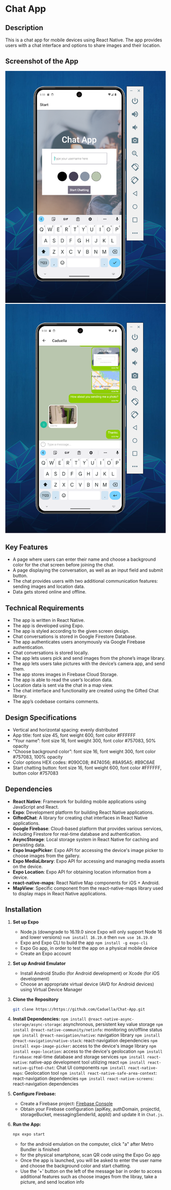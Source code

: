 # Chat App

## Description
This is a chat app for mobile devices using React Native. The app provides users with a chat interface and options to share images and their location.

## Screenshot of the App
![App Start Window](App_Start_Window.png)
![App showing image uploads and location](Image_Upload_and_Location.png)

## Key Features
* A page where users can enter their name and choose a background color for the chat screen before joining the chat.
* A page displaying the conversation, as well as an input field and submit button.
* The chat provides users with two additional communication features: sending images and location data.
* Data gets stored online and offline.

## Technical Requirements
* The app is written in React Native.
* The app is developed using Expo.
* The app is styled according to the given screen design.
* Chat conversations is stored in Google Firestore Database.
* The app authenticates users anonymously via Google Firebase authentication.
* Chat conversations is stored locally.
* The app lets users pick and send images from the phone’s image library.
* The app lets users take pictures with the device’s camera app, and send them.
* The app stores images in Firebase Cloud Storage.
* The app is able to read the user’s location data.
* Location data is sent via the chat in a map view.
* The chat interface and functionality are created using the Gifted Chat library.
* The app’s codebase contains comments.

## Design Specifications
* Vertical and horizontal spacing: evenly distributed
* App title: font size 45, font weight 600, font color #FFFFFF
* “Your name”: font size 16, font weight 300, font color #757083, 50% opacity
* “Choose background color”: font size 16, font weight 300, font color #757083, 100% opacity
* Color options HEX codes: #090C08; #474056; #8A95A5; #B9C6AE
* Start chatting button: font size 16, font weight 600, font color #FFFFFF, button color #757083

## Dependencies 
* **React Native**: Framework for building mobile applications using JavaScript and React.
* **Expo**: Development platform for building React Native applications.
* **GiftedChat**: A library for creating chat interfaces in React Native applications.
* **Google Firebase**: Cloud-based platform that provides various services, including Firestore for real-time database and authentication.
* **AsyncStorage**: Local storage system in React Native for caching and persisting data.
* **Expo ImagePicker**: Expo API for accessing the device's image picker to choose images from the gallery.
* **Expo MediaLibrary**: Expo API for accessing and managing media assets on the device.
* **Expo Location**: Expo API for obtaining location information from a device.
* **react-native-maps**: React Native Map components for iOS + Android.
* **MapView**: Specific component from the react-native-maps library used to display maps in React Native applications.

## Installation

1. **Set up Expo**
   * Node.js (downgrade to 16.19.0 since Expo will only support Node 16 and lower versions)
      ```nvm install 16.19.0``` then ```nvm use 16.19.0```
   * Expo and Expo CLI to build the app   ```npm install -g expo-cli```
   * Expo Go app, in order to test the app on a physical mobile device
   * Create an Expo account

2. **Set up Android Emulator**
   * Install Android Studio (for Android development) or Xcode (for iOS development)
   * Choose an appropriate virtual device (AVD for Android devices) using Virtual Device Manager

3. **Clone the Repository**

   ```bash
   git clone https://https://github.com/Caduella/Chat-App.git
   ```

4. **Install Dependencies:**
   ```npm install @react-native-async-storage/async-storage```: asynchronous, persistent key value storage
   ```npm install @react-native-community/netinfo```: monitoring on/offline status
   ```npm install @react-navigation/native```: navigation library
   ```npm install @react-navigation/native-stack```: react-navigation dependencies
   ```npm install expo-image-picker```: access to the device's image library
   ```npm install expo-location```: access to the device's geolocation
   ```npm install firebase```: real-time database and storage services
   ```npm install react-native```: native-app development tool utilizing react
   ```npm install react-native-gifted-chat```: Chat UI components
   ```npm install react-native-maps```: Geolocation tool
   ```npm install react-native-safe-area-context```: react-navigation dependencies
   ```npm install react-native-screens```: react-navigation dependencies

4. **Configure Firebase:**

   - Create a Firebase project: [Firebase Console](https://console.firebase.google.com/)
   - Obtain your Firebase configuration (apiKey, authDomain, projectId, storageBucket, messagingSenderId, appId) and update it in `Chat.js`.

5. **Run the App:**

   ```bash
   npx expo start
   ```
   - for the android emulation on the computer, click "a" after Metro Bundler is finished
   - for the physical smartphone, scan QR code using the Expo Go app
   - Once the app is launched, you will be asked to enter the user name and choose the background color and start chatting.
   - Use the '+' button on the left of the message bar in order to access additional features such as choose images from the libray, take a picture, and send location info